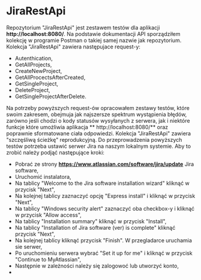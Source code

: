 # JiraRestApi
Repozytorium "JiraRestApi" jest zestawem testów dla aplikacji **http://localhost:8080/**. Na podstawie dokumentacji API sporządziłem kolekcję w programie Postman o takiej samej nazwie jak repozytorium. Kolekcja "JiraRestApi" zawiera następujace request-y:
- Autenthication, 
- GetAllProjects, 
- CreateNewProject,
- GetAllProcectsAfterCreated,
- GetSingleProject,
- DeleteProject,
- GetSingleProjectAfterDelete.

Na potrzeby powyższych request-ów opracowałem zestawy testów, które swoim zakresem, obejmuja jak najszersze spektrum wystąpienia błędów, zarówno jeśli chodzi o kody statusów wysyłanych z serwera, jak i niektóre funkcje które umożliwia aplikacja ** http://localhost:8080/** oraz poprawnie sformatowane ciała odpowiedzi.
Kolekcja "JiraRestApi" zawiera "szczęśliwą ścieżkę" reprodukcyjną.
Do przeprowadzenia powyższych testów potrzeba ustawić serwer Jira na naszym lokalnym systemie. Aby to zrobić należy podjąć następujące kroki:
- Pobrać ze strony **https://www.atlassian.com/software/jira/update** Jira software,
- Uruchomić instalatora,
- Na tablicy "Welcome to the Jira software installation wizard" kliknąć w przycisk "Next",
- Na kolejnej tablicy zaznaczyć opcję "Express install" i kliknąć w przycisk "Next",
- Na tablicy "Windows security alert" zaznaczyć oba checkbox-y i kliknąć w przycisk "Allow access",
- Na tablicy "Installation summary" kliknąć w przycisk "Install",
- Na tablicy "Installation of Jira software (ver) is complete" kliknąć przycisk "Next",
- Na kolejnej tablicy kliknąć przycisk "Finish". W przegladarce uruchamia sie serwer,
- Po uruchomieniu serwera wybrać "Set it up for me" i kliknąć w przycisk "Continue to MyAtlassian",
- Następnie w zależności należy się zalogowoć lub utworzyć konto,
- 
